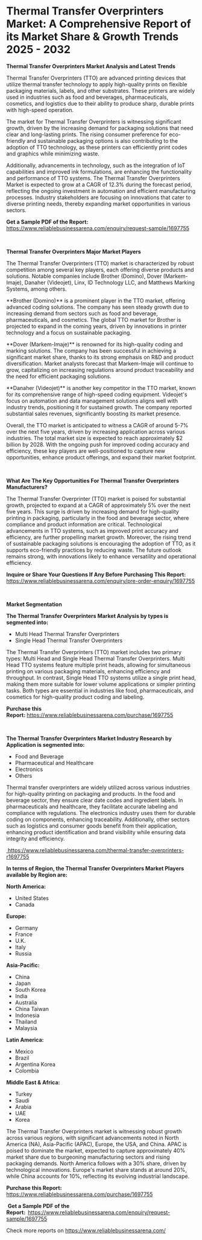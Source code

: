 <p><h1>Thermal Transfer Overprinters Market: A Comprehensive Report of its Market Share & Growth Trends 2025 - 2032</h1></p><p><strong>Thermal Transfer Overprinters Market Analysis and Latest Trends</strong></p>
<p><p>Thermal Transfer Overprinters (TTO) are advanced printing devices that utilize thermal transfer technology to apply high-quality prints on flexible packaging materials, labels, and other substrates. These printers are widely used in industries such as food and beverages, pharmaceuticals, cosmetics, and logistics due to their ability to produce sharp, durable prints with high-speed operation. </p><p>The market for Thermal Transfer Overprinters is witnessing significant growth, driven by the increasing demand for packaging solutions that need clear and long-lasting prints. The rising consumer preference for eco-friendly and sustainable packaging options is also contributing to the adoption of TTO technology, as these printers can efficiently print codes and graphics while minimizing waste. </p><p>Additionally, advancements in technology, such as the integration of IoT capabilities and improved ink formulations, are enhancing the functionality and performance of TTO systems. The Thermal Transfer Overprinters Market is expected to grow at a CAGR of 12.3% during the forecast period, reflecting the ongoing investment in automation and efficient manufacturing processes. Industry stakeholders are focusing on innovations that cater to diverse printing needs, thereby expanding market opportunities in various sectors.</p></p>
<p><strong>Get a Sample PDF of the Report:&nbsp;</strong> <a href="https://www.reliablebusinessarena.com/enquiry/request-sample/1697755?utm_campaign=3015&utm_medium=2&utm_source=Github&utm_content=ia&utm_term=11042025&utm_id=thermal-transfer-overprinters">https://www.reliablebusinessarena.com/enquiry/request-sample/1697755</a></p>
<p>&nbsp;</p>
<p><strong>Thermal Transfer Overprinters Major Market Players</strong></p>
<p><p>The Thermal Transfer Overprinters (TTO) market is characterized by robust competition among several key players, each offering diverse products and solutions. Notable companies include Brother (Domino), Dover (Markem-Imaje), Danaher (Videojet), Linx, ID Technology LLC, and Matthews Marking Systems, among others.</p><p>**Brother (Domino)** is a prominent player in the TTO market, offering advanced coding solutions. The company has seen steady growth due to increasing demand from sectors such as food and beverage, pharmaceuticals, and cosmetics. The global TTO market for Brother is projected to expand in the coming years, driven by innovations in printer technology and a focus on sustainable packaging.</p><p>**Dover (Markem-Imaje)** is renowned for its high-quality coding and marking solutions. The company has been successful in achieving a significant market share, thanks to its strong emphasis on R&D and product diversification. Market analysts forecast that Markem-Imaje will continue to grow, capitalizing on increasing regulations around product traceability and the need for efficient packaging solutions.</p><p>**Danaher (Videojet)** is another key competitor in the TTO market, known for its comprehensive range of high-speed coding equipment. Videojet's focus on automation and data management solutions aligns well with industry trends, positioning it for sustained growth. The company reported substantial sales revenues, significantly boosting its market presence.</p><p>Overall, the TTO market is anticipated to witness a CAGR of around 5-7% over the next five years, driven by increasing application across various industries. The total market size is expected to reach approximately $2 billion by 2028. With the ongoing push for improved coding accuracy and efficiency, these key players are well-positioned to capture new opportunities, enhance product offerings, and expand their market footprint.</p></p>
<p>&nbsp;</p>
<p><strong>What Are The Key Opportunities For Thermal Transfer Overprinters Manufacturers?</strong></p>
<p><p>The Thermal Transfer Overprinter (TTO) market is poised for substantial growth, projected to expand at a CAGR of approximately 5% over the next five years. This surge is driven by increasing demand for high-quality printing in packaging, particularly in the food and beverage sector, where compliance and product information are critical. Technological advancements in TTO systems, such as improved print accuracy and efficiency, are further propelling market growth. Moreover, the rising trend of sustainable packaging solutions is encouraging the adoption of TTO, as it supports eco-friendly practices by reducing waste. The future outlook remains strong, with innovations likely to enhance versatility and operational efficiency.</p></p>
<p><strong>Inquire or Share Your Questions If Any Before Purchasing This Report:</strong> <a href="https://www.reliablebusinessarena.com/enquiry/pre-order-enquiry/1697755?utm_campaign=3015&utm_medium=2&utm_source=Github&utm_content=ia&utm_term=11042025&utm_id=thermal-transfer-overprinters">https://www.reliablebusinessarena.com/enquiry/pre-order-enquiry/1697755</a></p>
<p>&nbsp;</p>
<p><strong>Market Segmentation</strong></p>
<p><strong>The Thermal Transfer Overprinters Market Analysis by types is segmented into:</strong></p>
<p><ul><li>Multi Head Thermal Transfer Overprinters</li><li>Single Head Thermal Transfer Overprinters</li></ul></p>
<p><p>The Thermal Transfer Overprinters (TTO) market includes two primary types: Multi Head and Single Head Thermal Transfer Overprinters. Multi Head TTO systems feature multiple print heads, allowing for simultaneous printing on various packaging materials, enhancing efficiency and throughput. In contrast, Single Head TTO systems utilize a single print head, making them more suitable for lower volume applications or simpler printing tasks. Both types are essential in industries like food, pharmaceuticals, and cosmetics for high-quality product coding and labeling.</p></p>
<p><strong>Purchase this Report:&nbsp;</strong><a href="https://www.reliablebusinessarena.com/purchase/1697755?utm_campaign=3015&utm_medium=2&utm_source=Github&utm_content=ia&utm_term=11042025&utm_id=thermal-transfer-overprinters">https://www.reliablebusinessarena.com/purchase/1697755</a></p>
<p>&nbsp;</p>
<p><strong>The Thermal Transfer Overprinters Market Industry Research by Application is segmented into:</strong></p>
<p><ul><li>Food and Beverage</li><li>Pharmaceutical and Healthcare</li><li>Electronics</li><li>Others</li></ul></p>
<p><p>Thermal transfer overprinters are widely utilized across various industries for high-quality printing on packaging and products. In the food and beverage sector, they ensure clear date codes and ingredient labels. In pharmaceuticals and healthcare, they facilitate accurate labeling and compliance with regulations. The electronics industry uses them for durable coding on components, enhancing traceability. Additionally, other sectors such as logistics and consumer goods benefit from their application, enhancing product identification and brand visibility while ensuring data integrity and efficiency.</p></p>
<p><a href="https://www.reliablebusinessarena.com/thermal-transfer-overprinters-r1697755?utm_campaign=3015&utm_medium=2&utm_source=Github&utm_content=ia&utm_term=11042025&utm_id=thermal-transfer-overprinters">&nbsp;https://www.reliablebusinessarena.com/thermal-transfer-overprinters-r1697755</a></p>
<p><strong>In terms of Region, the Thermal Transfer Overprinters Market Players available by Region are:</strong></p>
<p>
    <p> <strong> North America: </strong>
        <ul>
            <li>United States</li>
            <li>Canada</li>
        </ul>
        </p> 
    <p> <strong> Europe: </strong>
        <ul>
            <li>Germany</li>
            <li>France</li>
            <li>U.K.</li>
            <li>Italy</li>
            <li>Russia</li>
        </ul>
        </p> 
    <p> <strong> Asia-Pacific: </strong>
        <ul>
            <li>China</li>
            <li>Japan</li>
            <li>South Korea</li>
            <li>India</li>
            <li>Australia</li>
            <li>China Taiwan</li>
            <li>Indonesia</li>
            <li>Thailand</li>
            <li>Malaysia</li>
        </ul>
        </p> 
    <p> <strong> Latin America: </strong>
        <ul>
            <li>Mexico</li>
            <li>Brazil</li>
            <li>Argentina Korea</li>
            <li>Colombia</li>
        </ul>
        </p> 
    <p> <strong> Middle East & Africa: </strong>
        <ul>
            <li>Turkey</li>
            <li>Saudi</li>
            <li>Arabia</li>
            <li>UAE</li>
            <li>Korea</li>
        </ul>
    </p>
    </p>
<p><p>The Thermal Transfer Overprinters market is witnessing robust growth across various regions, with significant advancements noted in North America (NA), Asia-Pacific (APAC), Europe, the USA, and China. APAC is poised to dominate the market, expected to capture approximately 40% market share due to burgeoning manufacturing sectors and rising packaging demands. North America follows with a 30% share, driven by technological innovations. Europe's market share stands at around 20%, while China accounts for 10%, reflecting its evolving industrial landscape.</p></p>
<p><strong>Purchase this Report: </strong><a href="https://www.reliablebusinessarena.com/purchase/1697755?utm_campaign=3015&utm_medium=2&utm_source=Github&utm_content=ia&utm_term=11042025&utm_id=thermal-transfer-overprinters">https://www.reliablebusinessarena.com/purchase/1697755</a></p>
<p>&nbsp;<strong>Get a Sample PDF of the Report:&nbsp;&nbsp;</strong><a href="https://www.reliablebusinessarena.com/enquiry/request-sample/1697755?utm_campaign=3015&utm_medium=2&utm_source=Github&utm_content=ia&utm_term=11042025&utm_id=thermal-transfer-overprinters">https://www.reliablebusinessarena.com/enquiry/request-sample/1697755</a></p>
<p><strong></strong></p>
<p>Check more reports on <a href="https://www.reliablebusinessarena.com/?utm_campaign=3015&utm_medium=2&utm_source=Github&utm_content=ia&utm_term=11042025&utm_id=thermal-transfer-overprinters">https://www.reliablebusinessarena.com/</a></p>